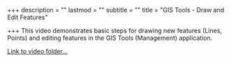 +++
description = ""
lastmod = ""
subtitle = ""
title = "GIS Tools - Draw and Edit Features"

+++
This video demonstrates basic steps for drawing new features (Lines, Points) and editing features in the GIS Tools (Management) application.

[Link to video folder...](https://vimeo.com/user/115886712/folder/10037241)